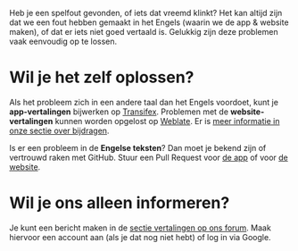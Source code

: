 Heb je een spelfout gevonden, of iets dat vreemd klinkt? Het kan altijd zijn dat we een fout hebben gemaakt in het Engels (waarin we de app & website maken), of dat er iets niet goed vertaald is. Gelukkig zijn deze problemen vaak eenvoudig op te lossen.

# Wil je het zelf oplossen?

Als het probleem zich in een andere taal dan het Engels voordoet, kunt je **app-vertalingen** bijwerken op [Transifex](https://www.transifex.com/antennapod/antennapod/core-values/). Problemen met de **website-vertalingen** kunnen worden opgelost op [Weblate](https://hosted.weblate.org/projects/antennapod/). Er is [meer informatie in onze sectie over bijdragen](/contribute/translate).

Is er een probleem in de **Engelse teksten**? Dan moet je bekend zijn of vertrouwd raken met GitHub. Stuur een Pull Request voor [de app](https://github.com/AntennaPod/AntennaPod/) of voor [de website](https://github.com/AntennaPod/antennapod.github.io).

# Wil je ons alleen informeren?

Je kunt een bericht maken in de [sectie vertalingen op ons forum](https://forum.antennapod.org/c/translations/11). Maak hiervoor een account aan (als je dat nog niet hebt) of log in via Google.
